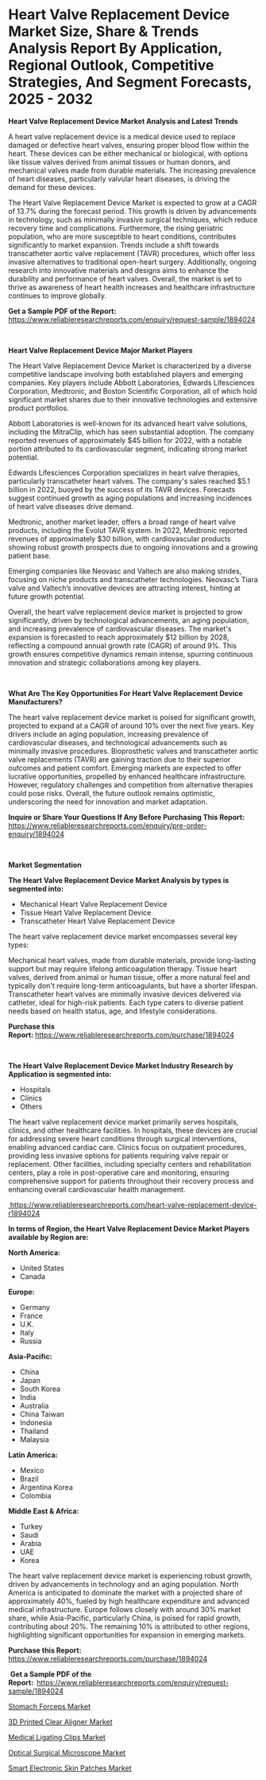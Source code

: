 <p><h1>Heart Valve Replacement Device Market Size, Share & Trends Analysis Report By Application, Regional Outlook, Competitive Strategies, And Segment Forecasts, 2025 - 2032</h1></p><p><strong>Heart Valve Replacement Device Market Analysis and Latest Trends</strong></p>
<p><p>A heart valve replacement device is a medical device used to replace damaged or defective heart valves, ensuring proper blood flow within the heart. These devices can be either mechanical or biological, with options like tissue valves derived from animal tissues or human donors, and mechanical valves made from durable materials. The increasing prevalence of heart diseases, particularly valvular heart diseases, is driving the demand for these devices.</p><p>The Heart Valve Replacement Device Market is expected to grow at a CAGR of 13.7% during the forecast period. This growth is driven by advancements in technology, such as minimally invasive surgical techniques, which reduce recovery time and complications. Furthermore, the rising geriatric population, who are more susceptible to heart conditions, contributes significantly to market expansion. Trends include a shift towards transcatheter aortic valve replacement (TAVR) procedures, which offer less invasive alternatives to traditional open-heart surgery. Additionally, ongoing research into innovative materials and designs aims to enhance the durability and performance of heart valves. Overall, the market is set to thrive as awareness of heart health increases and healthcare infrastructure continues to improve globally.</p></p>
<p><strong>Get a Sample PDF of the Report:&nbsp;</strong> <a href="https://www.reliableresearchreports.com/enquiry/request-sample/1894024?utm_campaign=8&utm_medium=2&utm_source=Github&utm_content=ia&utm_term=05032025&utm_id=heart-valve-replacement-device">https://www.reliableresearchreports.com/enquiry/request-sample/1894024</a></p>
<p>&nbsp;</p>
<p><strong>Heart Valve Replacement Device Major Market Players</strong></p>
<p><p>The Heart Valve Replacement Device Market is characterized by a diverse competitive landscape involving both established players and emerging companies. Key players include Abbott Laboratories, Edwards Lifesciences Corporation, Medtronic, and Boston Scientific Corporation, all of which hold significant market shares due to their innovative technologies and extensive product portfolios.</p><p>Abbott Laboratories is well-known for its advanced heart valve solutions, including the MitraClip, which has seen substantial adoption. The company reported revenues of approximately $45 billion for 2022, with a notable portion attributed to its cardiovascular segment, indicating strong market potential.</p><p>Edwards Lifesciences Corporation specializes in heart valve therapies, particularly transcatheter heart valves. The company's sales reached $5.1 billion in 2022, buoyed by the success of its TAVR devices. Forecasts suggest continued growth as aging populations and increasing incidences of heart valve diseases drive demand.</p><p>Medtronic, another market leader, offers a broad range of heart valve products, including the Evolut TAVR system. In 2022, Medtronic reported revenues of approximately $30 billion, with cardiovascular products showing robust growth prospects due to ongoing innovations and a growing patient base.</p><p>Emerging companies like Neovasc and Valtech are also making strides, focusing on niche products and transcatheter technologies. Neovasc’s Tiara valve and Valtech’s innovative devices are attracting interest, hinting at future growth potential.</p><p>Overall, the heart valve replacement device market is projected to grow significantly, driven by technological advancements, an aging population, and increasing prevalence of cardiovascular diseases. The market's expansion is forecasted to reach approximately $12 billion by 2028, reflecting a compound annual growth rate (CAGR) of around 9%. This growth ensures competitive dynamics remain intense, spurring continuous innovation and strategic collaborations among key players.</p></p>
<p>&nbsp;</p>
<p><strong>What Are The Key Opportunities For Heart Valve Replacement Device Manufacturers?</strong></p>
<p><p>The heart valve replacement device market is poised for significant growth, projected to expand at a CAGR of around 10% over the next five years. Key drivers include an aging population, increasing prevalence of cardiovascular diseases, and technological advancements such as minimally invasive procedures. Bioprosthetic valves and transcatheter aortic valve replacements (TAVR) are gaining traction due to their superior outcomes and patient comfort. Emerging markets are expected to offer lucrative opportunities, propelled by enhanced healthcare infrastructure. However, regulatory challenges and competition from alternative therapies could pose risks. Overall, the future outlook remains optimistic, underscoring the need for innovation and market adaptation.</p></p>
<p><strong>Inquire or Share Your Questions If Any Before Purchasing This Report:</strong> <a href="https://www.reliableresearchreports.com/enquiry/pre-order-enquiry/1894024?utm_campaign=8&utm_medium=2&utm_source=Github&utm_content=ia&utm_term=05032025&utm_id=heart-valve-replacement-device">https://www.reliableresearchreports.com/enquiry/pre-order-enquiry/1894024</a></p>
<p>&nbsp;</p>
<p><strong>Market Segmentation</strong></p>
<p><strong>The Heart Valve Replacement Device Market Analysis by types is segmented into:</strong></p>
<p><ul><li>Mechanical Heart Valve Replacement Device</li><li>Tissue Heart Valve Replacement Device</li><li>Transcatheter Heart Valve Replacement Device</li></ul></p>
<p><p>The heart valve replacement device market encompasses several key types: </p><p>Mechanical heart valves, made from durable materials, provide long-lasting support but may require lifelong anticoagulation therapy. Tissue heart valves, derived from animal or human tissue, offer a more natural feel and typically don't require long-term anticoagulants, but have a shorter lifespan. Transcatheter heart valves are minimally invasive devices delivered via catheter, ideal for high-risk patients. Each type caters to diverse patient needs based on health status, age, and lifestyle considerations.</p></p>
<p><strong>Purchase this Report:&nbsp;</strong><a href="https://www.reliableresearchreports.com/purchase/1894024?utm_campaign=8&utm_medium=2&utm_source=Github&utm_content=ia&utm_term=05032025&utm_id=heart-valve-replacement-device">https://www.reliableresearchreports.com/purchase/1894024</a></p>
<p>&nbsp;</p>
<p><strong>The Heart Valve Replacement Device Market Industry Research by Application is segmented into:</strong></p>
<p><ul><li>Hospitals</li><li>Clinics</li><li>Others</li></ul></p>
<p><p>The heart valve replacement device market primarily serves hospitals, clinics, and other healthcare facilities. In hospitals, these devices are crucial for addressing severe heart conditions through surgical interventions, enabling advanced cardiac care. Clinics focus on outpatient procedures, providing less invasive options for patients requiring valve repair or replacement. Other facilities, including specialty centers and rehabilitation centers, play a role in post-operative care and monitoring, ensuring comprehensive support for patients throughout their recovery process and enhancing overall cardiovascular health management.</p></p>
<p><a href="https://www.reliableresearchreports.com/heart-valve-replacement-device-r1894024?utm_campaign=8&utm_medium=2&utm_source=Github&utm_content=ia&utm_term=05032025&utm_id=heart-valve-replacement-device">&nbsp;https://www.reliableresearchreports.com/heart-valve-replacement-device-r1894024</a></p>
<p><strong>In terms of Region, the Heart Valve Replacement Device Market Players available by Region are:</strong></p>
<p>
    <p> <strong> North America: </strong>
        <ul>
            <li>United States</li>
            <li>Canada</li>
        </ul>
        </p> 
    <p> <strong> Europe: </strong>
        <ul>
            <li>Germany</li>
            <li>France</li>
            <li>U.K.</li>
            <li>Italy</li>
            <li>Russia</li>
        </ul>
        </p> 
    <p> <strong> Asia-Pacific: </strong>
        <ul>
            <li>China</li>
            <li>Japan</li>
            <li>South Korea</li>
            <li>India</li>
            <li>Australia</li>
            <li>China Taiwan</li>
            <li>Indonesia</li>
            <li>Thailand</li>
            <li>Malaysia</li>
        </ul>
        </p> 
    <p> <strong> Latin America: </strong>
        <ul>
            <li>Mexico</li>
            <li>Brazil</li>
            <li>Argentina Korea</li>
            <li>Colombia</li>
        </ul>
        </p> 
    <p> <strong> Middle East & Africa: </strong>
        <ul>
            <li>Turkey</li>
            <li>Saudi</li>
            <li>Arabia</li>
            <li>UAE</li>
            <li>Korea</li>
        </ul>
    </p>
    </p>
<p><p>The heart valve replacement device market is experiencing robust growth, driven by advancements in technology and an aging population. North America is anticipated to dominate the market with a projected share of approximately 40%, fueled by high healthcare expenditure and advanced medical infrastructure. Europe follows closely with around 30% market share, while Asia-Pacific, particularly China, is poised for rapid growth, contributing about 20%. The remaining 10% is attributed to other regions, highlighting significant opportunities for expansion in emerging markets.</p></p>
<p><strong>Purchase this Report: </strong><a href="https://www.reliableresearchreports.com/purchase/1894024?utm_campaign=8&utm_medium=2&utm_source=Github&utm_content=ia&utm_term=05032025&utm_id=heart-valve-replacement-device">https://www.reliableresearchreports.com/purchase/1894024</a></p>
<p>&nbsp;<strong>Get a Sample PDF of the Report:&nbsp;&nbsp;</strong><a href="https://www.reliableresearchreports.com/enquiry/request-sample/1894024?utm_campaign=8&utm_medium=2&utm_source=Github&utm_content=ia&utm_term=05032025&utm_id=heart-valve-replacement-device">https://www.reliableresearchreports.com/enquiry/request-sample/1894024</a></p>
<p><strong></strong></p>
<p><p><a href="https://github.com/maseykokosq1/Market-Research-Report-List-1/blob/main/stomach-forceps-market.md?utm_campaign=8&utm_medium=2&utm_source=Github&utm_content=ia&utm_term=05032025&utm_id=heart-valve-replacement-device">Stomach Forceps Market</a></p><p><a href="https://github.com/marteionun0/Market-Research-Report-List-1/blob/main/3d-printed-clear-aligner-market.md?utm_campaign=8&utm_medium=2&utm_source=Github&utm_content=ia&utm_term=05032025&utm_id=heart-valve-replacement-device">3D Printed Clear Aligner Market</a></p><p><a href="https://github.com/braisykhwezi/Market-Research-Report-List-1/blob/main/medical-ligating-clips-market.md?utm_campaign=8&utm_medium=2&utm_source=Github&utm_content=ia&utm_term=05032025&utm_id=heart-valve-replacement-device">Medical Ligating Clips Market</a></p><p><a href="https://github.com/shpirttangim48/Market-Research-Report-List-1/blob/main/optical-surgical-microscope-market.md?utm_campaign=8&utm_medium=2&utm_source=Github&utm_content=ia&utm_term=05032025&utm_id=heart-valve-replacement-device">Optical Surgical Microscope Market</a></p><p><a href="https://github.com/lugnabirue/Market-Research-Report-List-1/blob/main/smart-electronic-skin-patches-market.md?utm_campaign=8&utm_medium=2&utm_source=Github&utm_content=ia&utm_term=05032025&utm_id=heart-valve-replacement-device">Smart Electronic Skin Patches Market</a></p></p>